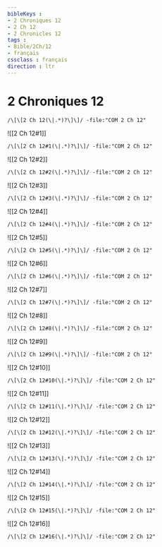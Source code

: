 ```yaml
---
bibleKeys : 
- 2 Chroniques 12
- 2 Ch 12
- 2 Chronicles 12
tags : 
- Bible/2Ch/12
- français
cssclass : français
direction : ltr
---
```


# 2 Chroniques 12

```query
/\[\[2 Ch 12(\|.*)?\]\]/ -file:"COM 2 Ch 12"
```



![[2 Ch 12#1]]

```query
/\[\[2 Ch 12#1(\|.*)?\]\]/ -file:"COM 2 Ch 12"
```

![[2 Ch 12#2]]

```query
/\[\[2 Ch 12#2(\|.*)?\]\]/ -file:"COM 2 Ch 12"
```

![[2 Ch 12#3]]

```query
/\[\[2 Ch 12#3(\|.*)?\]\]/ -file:"COM 2 Ch 12"
```

![[2 Ch 12#4]]

```query
/\[\[2 Ch 12#4(\|.*)?\]\]/ -file:"COM 2 Ch 12"
```

![[2 Ch 12#5]]

```query
/\[\[2 Ch 12#5(\|.*)?\]\]/ -file:"COM 2 Ch 12"
```

![[2 Ch 12#6]]

```query
/\[\[2 Ch 12#6(\|.*)?\]\]/ -file:"COM 2 Ch 12"
```

![[2 Ch 12#7]]

```query
/\[\[2 Ch 12#7(\|.*)?\]\]/ -file:"COM 2 Ch 12"
```

![[2 Ch 12#8]]

```query
/\[\[2 Ch 12#8(\|.*)?\]\]/ -file:"COM 2 Ch 12"
```

![[2 Ch 12#9]]

```query
/\[\[2 Ch 12#9(\|.*)?\]\]/ -file:"COM 2 Ch 12"
```

![[2 Ch 12#10]]

```query
/\[\[2 Ch 12#10(\|.*)?\]\]/ -file:"COM 2 Ch 12"
```

![[2 Ch 12#11]]

```query
/\[\[2 Ch 12#11(\|.*)?\]\]/ -file:"COM 2 Ch 12"
```

![[2 Ch 12#12]]

```query
/\[\[2 Ch 12#12(\|.*)?\]\]/ -file:"COM 2 Ch 12"
```

![[2 Ch 12#13]]

```query
/\[\[2 Ch 12#13(\|.*)?\]\]/ -file:"COM 2 Ch 12"
```

![[2 Ch 12#14]]

```query
/\[\[2 Ch 12#14(\|.*)?\]\]/ -file:"COM 2 Ch 12"
```

![[2 Ch 12#15]]

```query
/\[\[2 Ch 12#15(\|.*)?\]\]/ -file:"COM 2 Ch 12"
```

![[2 Ch 12#16]]

```query
/\[\[2 Ch 12#16(\|.*)?\]\]/ -file:"COM 2 Ch 12"
```

